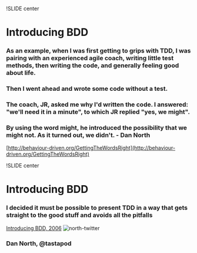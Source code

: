 !SLIDE center

# Introducing BDD

### As an example, when I was first getting to grips with TDD, I was pairing with an experienced agile coach, writing little test methods, then writing the code, and generally feeling good about life.

### Then I went ahead and wrote some code without a test.

### The coach, JR, asked me why I'd written the code. I answered: "we'll need it in a minute", to which JR replied __"yes, we might"__.

### By using the word __might__, he introduced the possibility that we __might not__. As it turned out, we didn't. - Dan North

[http://behaviour-driven.org/GettingTheWordsRight](http://behaviour-driven.org/GettingTheWordsRight)

!SLIDE center

# Introducing BDD
### I decided it __must__ be possible to present TDD in a way that gets straight to the good stuff and avoids all the pitfalls ###
[Introducing BDD, 2006](http://dannorth.net/introducing-bdd/)
![north-twitter](north-twitter.jpg)
### Dan North, @tastapod ###
